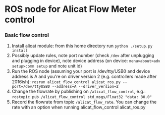 # ROS node for Alicat Flow Meter control

### Basic flow control

1. Install alicat module: from this home directory run `python ./setup.py install`
2. Possibly update rules, note port number (check `/dev` after unplugging and plugging in device), note device address (on device: `menu>about>adv setup>comm setup` and note unit id)
3. Run the ROS node (assuming your port is /dev/tty/USB0 and device address is A and you're on driver version 2 (e.g. controllers made after 2016ish): 
   `rosrun alicat_flow_control alicat_ros.py --port=/dev/ttyUSB0 --address=A --driver_version=2`
4. Change the flowrate by publishing on `/alicat_flow_control`, e.g.: `rostopic pub /alicat_flow_control std_msgs/Float32 "data: 30.0"`
5. Record the flowrate from topic `/alicat_flow_rate`. You can change the rate with an option when running alicat_flow_control alicat_ros.py
